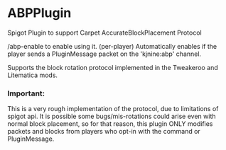 # ABPPlugin
Spigot Plugin to support Carpet AccurateBlockPlacement Protocol

/abp-enable to enable using it. (per-player)
Automatically enables if the player sends a PluginMessage packet on the 'kjnine:abp' channel.

Supports the block rotation protocol implemented in the Tweakeroo and Litematica mods.

### Important:
This is a very rough implementation of the protocol, due to limitations of spigot api.
It is possible some bugs/mis-rotations could arise even with normal block placement,
so for that reason, this plugin ONLY modifies packets and blocks from players who opt-in with the command or PluginMessage.
